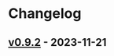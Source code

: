 # Changelog


<a name="v0.9.2"></a>
## [v0.9.2] - 2023-11-21

[Unreleased]: https://github.com/RobinThrift/stuff/compare/v0.9.2...HEAD
[v0.9.2]: https://github.com/RobinThrift/stuff/compare/v0.9.1...v0.9.2
